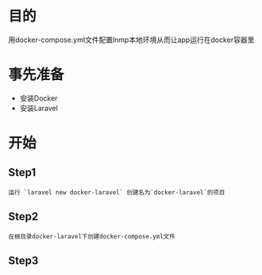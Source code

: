 # 目的
用docker-compose.yml文件配置lnmp本地环境从而让app运行在docker容器里

# 事先准备
- 安装Docker
- 安装Laravel

# 开始
## Step1
    运行 `laravel new docker-laravel` 创建名为`docker-laravel`的项目
    
## Step2
    在根目录docker-laravel下创建docker-compose.yml文件

## Step3
    
    
    
     
     
